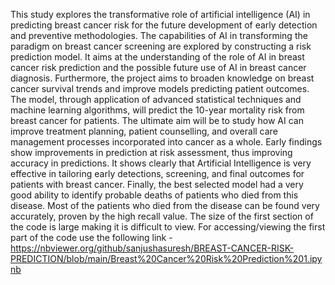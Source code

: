 This study explores the transformative role of artificial intelligence (AI) in predicting breast cancer risk for the future development of early detection and preventive methodologies. The capabilities of AI in transforming the paradigm on breast cancer screening are explored by constructing a risk prediction model. It aims at the understanding of the role of AI in breast cancer risk prediction and the possible future use of AI in breast cancer diagnosis. Furthermore, the project aims to broaden knowledge on breast cancer survival trends and improve models predicting patient outcomes. The model, through application of advanced statistical techniques and machine learning algorithms, will predict the 10-year mortality risk from breast cancer for patients. The ultimate aim will be to study how AI can improve treatment planning, patient counselling, and overall care management processes incorporated into cancer as a whole. Early findings show improvements in prediction at risk assessment, thus improving accuracy in predictions. It shows clearly that Artificial Intelligence is very effective in tailoring early detections, screening, and final outcomes for patients with breast cancer. Finally, the best selected model had a very good ability to identify probable deaths of patients who died from this disease. Most of the patients who died from the disease can be found very accurately, proven by the high recall value.
The size of the first section of the code is large making it is difficult to view. For accessing/viewing the first part of the code use the following link - https://nbviewer.org/github/sanjushasuresh/BREAST-CANCER-RISK-PREDICTION/blob/main/Breast%20Cancer%20Risk%20Prediction%201.ipynb
